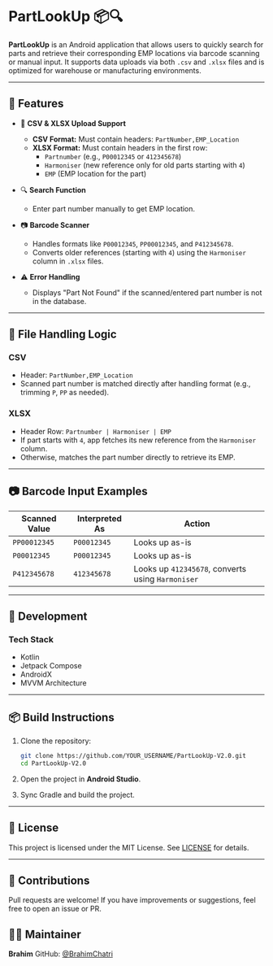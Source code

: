 # PartLookUp  📦🔍

**PartLookUp** is an Android application that allows users to quickly search for parts and retrieve their corresponding EMP locations via barcode scanning or manual input. It supports data uploads via both `.csv` and `.xlsx` files and is optimized for warehouse or manufacturing environments.

---

## 🚀 Features

- 📁 **CSV & XLSX Upload Support**
  - **CSV Format:** Must contain headers: `PartNumber,EMP_Location`
  - **XLSX Format:** Must contain headers in the first row:
    - `Partnumber` (e.g., `P00012345` or `412345678`)
    - `Harmoniser` (new reference only for old parts starting with `4`)
    - `EMP` (EMP location for the part)

- 🔍 **Search Function**
  - Enter part number manually to get EMP location.
  
- 📷 **Barcode Scanner**
  - Handles formats like `P00012345`, `PP00012345`, and `P412345678`.
  - Converts older references (starting with `4`) using the `Harmoniser` column in `.xlsx` files.

- ⚠️ **Error Handling**
  - Displays "Part Not Found" if the scanned/entered part number is not in the database.

---

## 📂 File Handling Logic

### CSV
- Header: `PartNumber,EMP_Location`
- Scanned part number is matched directly after handling format (e.g., trimming `P`, `PP` as needed).

### XLSX
- Header Row: `Partnumber | Harmoniser | EMP`
- If part starts with `4`, app fetches its new reference from the `Harmoniser` column.
- Otherwise, matches the part number directly to retrieve its EMP.

---

## 📷 Barcode Input Examples

| Scanned Value   | Interpreted As | Action                                           |
|-----------------|----------------|--------------------------------------------------|
| `PP00012345`    | `P00012345`    | Looks up as-is                                  |
| `P00012345`     | `P00012345`    | Looks up as-is                                  |
| `P412345678`    | `412345678`    | Looks up `412345678`, converts using `Harmoniser`|

---

## 🧪 Development

### Tech Stack
- Kotlin
- Jetpack Compose
- AndroidX
- MVVM Architecture

---

## 📦 Build Instructions

1. Clone the repository:
   ```bash
   git clone https://github.com/YOUR_USERNAME/PartLookUp-V2.0.git
   cd PartLookUp-V2.0
   ```
2. Open the project in **Android Studio**.

3. Sync Gradle and build the project.

---

## 📄 License

This project is licensed under the MIT License. See [LICENSE](LICENSE) for details.

---

## 🤝 Contributions

Pull requests are welcome! If you have improvements or suggestions, feel free to open an issue or PR.


## 👨‍💻 Maintainer

**Brahim**
GitHub: [@BrahimChatri](https://github.com/BrahimChatri)

